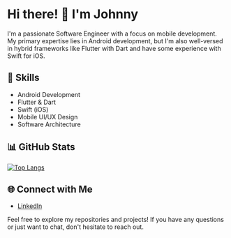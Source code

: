 # Hi there! 👋 I'm Johnny

I'm a passionate Software Engineer with a focus on mobile development. My primary expertise lies in Android development, but I'm also well-versed in hybrid frameworks like Flutter with Dart and have some experience with Swift for iOS.

## 🚀 Skills
- Android Development
- Flutter & Dart
- Swift (iOS)
- Mobile UI/UX Design
- Software Architecture

## 📊 GitHub Stats
[![Top Langs](https://github-readme-stats.vercel.app/api/top-langs/?username=johnnyFa&theme=tokyonight)](https://github.com/johnnyFa)

## 🌐 Connect with Me
- [LinkedIn](https://www.linkedin.com/in/johnny-fagundes/)

Feel free to explore my repositories and projects! If you have any questions or just want to chat, don't hesitate to reach out.
